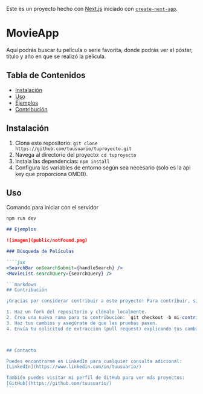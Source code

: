 Este es un proyecto hecho con [Next.js](https://nextjs.org/) iniciado con [`create-next-app`](https://github.com/vercel/next.js/tree/canary/packages/create-next-app).

# MovieApp

Aquí podrás buscar tu película o serie favorita, donde podrás ver el póster, título y año en que se realizó la película.

## Tabla de Contenidos

-   [Instalación](#instalación)
-   [Uso](#uso)
-   [Ejemplos](#ejemplos)
-   [Contribución](#contribución)

## Instalación

1. Clona este repositorio: `git clone https://github.com/tuusuario/tuproyecto.git`
2. Navega al directorio del proyecto: `cd tuproyecto`
3. Instala las dependencias: `npm install`
4. Configura las variables de entorno según sea necesario (solo es la api key que proporciona OMDB).

## Uso

Comando para iniciar con el servidor

```bash
npm run dev
```

`````markdown
## Ejemplos

![imagen](public/notFound.png)

### Búsqueda de Películas

````jsx
<SearchBar onSearchSubmit={handleSearch} />
<MovieList searchQuery={searchQuery} />

```markdown
## Contribución

¡Gracias por considerar contribuir a este proyecto! Para contribuir, sigue estos pasos:

1. Haz un fork del repositorio y clónalo localmente.
2. Crea una nueva rama para tu contribución: `git checkout -b mi-contribucion`
3. Haz tus cambios y asegúrate de que las pruebas pasen.
4. Envía tu solicitud de extracción (pull request) explicando tus cambios.



## Contacto

Puedes encontrarme en LinkedIn para cualquier consulta adicional:
[LinkedIn](https://www.linkedin.com/in/tuusuario/)

También puedes visitar mi perfil de GitHub para ver más proyectos:
[GitHub](https://github.com/tuusuario/)
````
`````

```

```
